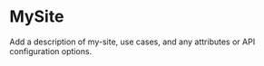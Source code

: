 # MySite

Add a description of my-site, use cases, and any attributes or API configuration options.
